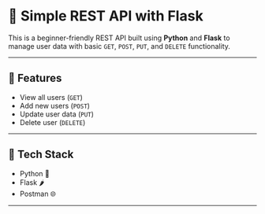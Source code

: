 # 🧩 Simple REST API with Flask

This is a beginner-friendly REST API built using **Python** and **Flask** to manage user data with basic `GET`, `POST`, `PUT`, and `DELETE` functionality.

---

## 🚀 Features

- View all users (`GET`)
- Add new users (`POST`)
- Update user data (`PUT`)
- Delete user (`DELETE`)

---

## 🔧 Tech Stack

- Python 🐍
- Flask 🌶️
- Postman 🌐

---
